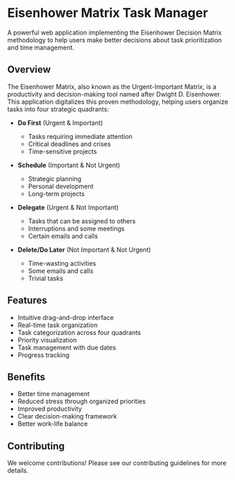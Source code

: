 # Eisenhower Matrix Task Manager

A powerful web application implementing the Eisenhower Decision Matrix methodology to help users make better decisions about task prioritization and time management.

## Overview

The Eisenhower Matrix, also known as the Urgent-Important Matrix, is a productivity and decision-making tool named after Dwight D. Eisenhower. This application digitalizes this proven methodology, helping users organize tasks into four strategic quadrants:

- **Do First** (Urgent & Important)
  - Tasks requiring immediate attention
  - Critical deadlines and crises
  - Time-sensitive projects

- **Schedule** (Important & Not Urgent)
  - Strategic planning
  - Personal development
  - Long-term projects

- **Delegate** (Urgent & Not Important)
  - Tasks that can be assigned to others
  - Interruptions and some meetings
  - Certain emails and calls

- **Delete/Do Later** (Not Important & Not Urgent)
  - Time-wasting activities
  - Some emails and calls
  - Trivial tasks

## Features

- Intuitive drag-and-drop interface
- Real-time task organization
- Task categorization across four quadrants
- Priority visualization
- Task management with due dates
- Progress tracking

## Benefits

- Better time management
- Reduced stress through organized priorities
- Improved productivity
- Clear decision-making framework
- Better work-life balance

## Contributing

We welcome contributions! Please see our contributing guidelines for more details.
